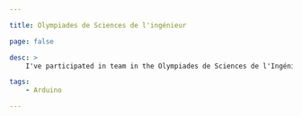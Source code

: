 ```yaml
---

title: Olympiades de Sciences de l'ingénieur

page: false

desc: >
    I've participated in team in the Olympiades de Sciences de l'Ingénieur (a French contest for high school students in engineering) for the Nantes region, first, then at Paris for the final contest. Our project was the design of a inertial navigation unit with an Arduino. Here's the code : <a href="https://github.com/guillaumewuip/centrale-inertielle">sur Github</a>.

tags:
    - Arduino

---
```



